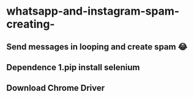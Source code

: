 # whatsapp-and-instagram-spam-creating-

<src img ="https://github.com/sagarjangid41/whatswhatsapp-and-instagram-spam-creating-/raw/main/instagram.jpg" />

<h2> Send messages in looping and create spam 😂 </h2>

<h2><b>Dependence</b>
1.pip install selenium<br>

<h2><b>Download Chrome Driver </b></h2>  <a href="https://chromedriver.chromium.org/downloads "  > </a>

